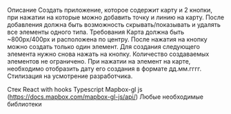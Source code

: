 Описание
Создать приложение, которое содержит карту и 2 кнопки, при нажатии на которые можно добавить точку и линию на карту. После добавления должна быть возможность скрывать/показывать и удалять все элементы одного типа.
Требования
Карта должна быть ~800px/400px и расположена по центру.
После нажатия на кнопку можно создать только один элемент. Для создания следующего элемента нужно снова нажать на кнопку. Количество создаваемых элементов не ограничено.
При нажатии на элемент на карте, необходимо отобразить дату его создания в формате дд.мм.гггг.
Стилизация на усмотрение разработчика.

Стек
React with hooks
Typescript 
Mapbox-gl js (https://docs.mapbox.com/mapbox-gl-js/api/)
Любые необходимые библиотеки
